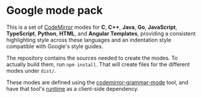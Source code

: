 # Google mode pack

This is a set of [CodeMirror](http://codemirror.net/) modes for **C**,
**C++**, **Java**, **Go**, **JavaScript**, **TypeScript**, **Python**,
**HTML**, and **Angular Templates**, providing a consistent
highlighting style across these languages and an indentation style
compatible with Google's style guides.

The repository contains the sources needed to create the modes. To
actually build them, run `npm install`. That will create files for the
different modes under `dist/`.

These modes are defined using the
[codemirror-grammar-mode](https://github.com/codemirror/grammar-mode)
tool, and have that tool's
[runtime](https://github.com/codemirror/grammar-mode/blob/master/src/mode.js)
as a client-side dependency.
